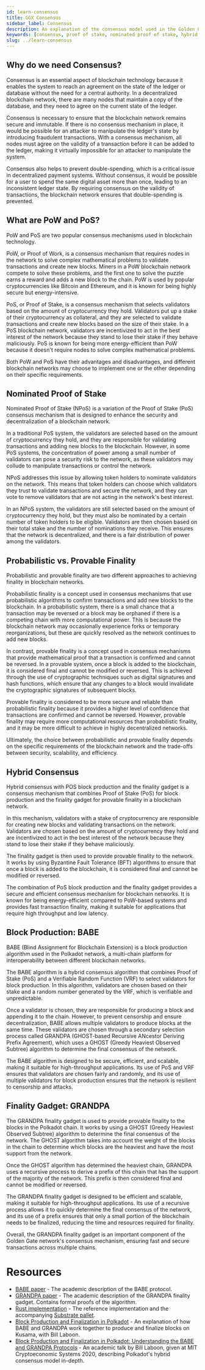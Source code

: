 ```yaml
---
id: learn-consensus
title: GGX Consensus
sidebar_label: Consensus
description: An explanation of the consensus model used in the Golden Gate network.
keywords: [consensus, proof of stake, nominated proof of stake, hybrid consensus, finality]
slug: ../learn-consensus
---
```


## Why do we need Consensus?

Consensus is an essential aspect of blockchain technology because it enables the system to reach an agreement on the state of the ledger or database without the need for a central authority. In a decentralized blockchain network, there are many nodes that maintain a copy of the database, and they need to agree on the current state of the ledger.

Consensus is necessary to ensure that the blockchain network remains secure and immutable. If there is no consensus mechanism in place, it would be possible for an attacker to manipulate the ledger's state by introducing fraudulent transactions. With a consensus mechanism, all nodes must agree on the validity of a transaction before it can be added to the ledger, making it virtually impossible for an attacker to manipulate the system.

Consensus also helps to prevent double-spending, which is a critical issue in decentralized payment systems. Without consensus, it would be possible for a user to spend the same digital asset more than once, leading to an inconsistent ledger state. By requiring consensus on the validity of transactions, the blockchain network ensures that double-spending is prevented.

## What are PoW and PoS?

PoW and PoS are two popular consensus mechanisms used in blockchain technology.

PoW, or Proof of Work, is a consensus mechanism that requires nodes in the network to solve complex mathematical problems to validate transactions and create new blocks. Miners in a PoW blockchain network compete to solve these problems, and the first one to solve the puzzle earns a reward and adds a new block to the chain. PoW is used by popular cryptocurrencies like Bitcoin and Ethereum, and it is known for being highly secure but energy-intensive.

PoS, or Proof of Stake, is a consensus mechanism that selects validators based on the amount of cryptocurrency they hold. Validators put up a stake of their cryptocurrency as collateral, and they are selected to validate transactions and create new blocks based on the size of their stake. In a PoS blockchain network, validators are incentivized to act in the best interest of the network because they stand to lose their stake if they behave maliciously. PoS is known for being more energy-efficient than PoW because it doesn't require nodes to solve complex mathematical problems.

Both PoW and PoS have their advantages and disadvantages, and different blockchain networks may choose to implement one or the other depending on their specific requirements.

## Nominated Proof of Stake

Nominated Proof of Stake (NPoS) is a variation of the Proof of Stake (PoS) consensus mechanism that is designed to enhance the security and decentralization of a blockchain network.

In a traditional PoS system, the validators are selected based on the amount of cryptocurrency they hold, and they are responsible for validating transactions and adding new blocks to the blockchain. However, in some PoS systems, the concentration of power among a small number of validators can pose a security risk to the network, as these validators may collude to manipulate transactions or control the network.

NPoS addresses this issue by allowing token holders to nominate validators on the network. This means that token holders can choose which validators they trust to validate transactions and secure the network, and they can vote to remove validators that are not acting in the network's best interest.

In an NPoS system, the validators are still selected based on the amount of cryptocurrency they hold, but they must also be nominated by a certain number of token holders to be eligible. Validators are then chosen based on their total stake and the number of nominations they receive. This ensures that the network is decentralized, and there is a fair distribution of power among the validators.

## Probabilistic vs. Provable Finality

Probabilistic and provable finality are two different approaches to achieving finality in blockchain networks.

Probabilistic finality is a concept used in consensus mechanisms that use probabilistic algorithms to confirm transactions and add new blocks to the blockchain. In a probabilistic system, there is a small chance that a transaction may be reversed or a block may be orphaned if there is a competing chain with more computational power. This is because the blockchain network may occasionally experience forks or temporary reorganizations, but these are quickly resolved as the network continues to add new blocks.

In contrast, provable finality is a concept used in consensus mechanisms that provide mathematical proof that a transaction is confirmed and cannot be reversed. In a provable system, once a block is added to the blockchain, it is considered final and cannot be modified or reversed. This is achieved through the use of cryptographic techniques such as digital signatures and hash functions, which ensure that any changes to a block would invalidate the cryptographic signatures of subsequent blocks.

Provable finality is considered to be more secure and reliable than probabilistic finality because it provides a higher level of confidence that transactions are confirmed and cannot be reversed. However, provable finality may require more computational resources than probabilistic finality, and it may be more difficult to achieve in highly decentralized networks.

Ultimately, the choice between probabilistic and provable finality depends on the specific requirements of the blockchain network and the trade-offs between security, scalability, and efficiency.

## Hybrid Consensus

Hybrid consensus with POS block production and the finality gadget is a consensus mechanism that combines Proof of Stake (PoS) for block production and the finality gadget for provable finality in a blockchain network.

In this mechanism, validators with a stake of cryptocurrency are responsible for creating new blocks and validating transactions on the network. Validators are chosen based on the amount of cryptocurrency they hold and are incentivized to act in the best interest of the network because they stand to lose their stake if they behave maliciously.

The finality gadget is then used to provide provable finality to the network. It works by using Byzantine Fault Tolerance (BFT) algorithms to ensure that once a block is added to the blockchain, it is considered final and cannot be modified or reversed.

The combination of PoS block production and the finality gadget provides a secure and efficient consensus mechanism for blockchain networks. It is known for being energy-efficient compared to PoW-based systems and provides fast transaction finality, making it suitable for applications that require high throughput and low latency.

## Block Production: BABE

BABE (Blind Assignment for Blockchain Extension) is a block production algorithm used in the Polkadot network, a multi-chain platform for interoperability between different blockchain networks.

The BABE algorithm is a hybrid consensus algorithm that combines Proof of Stake (PoS) and a Verifiable Random Function (VRF) to select validators for block production. In this algorithm, validators are chosen based on their stake and a random number generated by the VRF, which is verifiable and unpredictable.

Once a validator is chosen, they are responsible for producing a block and appending it to the chain. However, to prevent censorship and ensure decentralization, BABE allows multiple validators to produce blocks at the same time. These validators are chosen through a secondary selection process called GRANDPA (GHOST-based Recursive ANcestor Deriving Prefix Agreement), which uses a GHOST (Greedy Heaviest Observed Subtree) algorithm to determine the final consensus of the network.

The BABE algorithm is designed to be secure, efficient, and scalable, making it suitable for high-throughput applications. Its use of PoS and VRF ensures that validators are chosen fairly and randomly, and its use of multiple validators for block production ensures that the network is resilient to censorship and attacks.


## Finality Gadget: GRANDPA

The GRANDPA finality gadget is used to provide provable finality to the blocks in the Polkadot chain. It works by using a GHOST (Greedy Heaviest Observed Subtree) algorithm to determine the final consensus of the network. The GHOST algorithm takes into account the weight of the blocks in the chain to determine which blocks are the heaviest and have the most support from the network.

Once the GHOST algorithm has determined the heaviest chain, GRANDPA uses a recursive process to derive a prefix of this chain that has the support of the majority of the network. This prefix is then considered final and cannot be modified or reversed.

The GRANDPA finality gadget is designed to be efficient and scalable, making it suitable for high-throughput applications. Its use of a recursive process allows it to quickly determine the final consensus of the network, and its use of a prefix ensures that only a small portion of the blockchain needs to be finalized, reducing the time and resources required for finality.

Overall, the GRANDPA finality gadget is an important component of the Golden Gate network's consensus mechanism, ensuring fast and secure transactions across multiple chains.


# Resources

- [BABE paper](https://research.web3.foundation/en/latest/polkadot/block-production/Babe.html) - The
  academic description of the BABE protocol.
- [GRANDPA paper](https://github.com/w3f/consensus/blob/master/pdf/grandpa.pdf) - The academic
  description of the GRANDPA finality gadget. Contains formal proofs of the algorithm.
- [Rust implementation](https://github.com/paritytech/finality-grandpa) - The reference
  implementation and the accompanying
  [Substrate pallet](https://github.com/paritytech/substrate/blob/master/frame/grandpa/src/lib.rs).
- [Block Production and Finalization in Polkadot](https://www.crowdcast.io/e/polkadot-block-production) -
  An explanation of how BABE and GRANDPA work together to produce and finalize blocks on Kusama,
  with Bill Laboon.
- [Block Production and Finalization in Polkadot: Understanding the BABE and GRANDPA Protocols](https://www.youtube.com/watch?v=1CuTSluL7v4&t=4s) -
  An academic talk by Bill Laboon, given at MIT Cryptoeconomic Systems 2020, describing Polkadot's
  hybrid consensus model in-depth.
